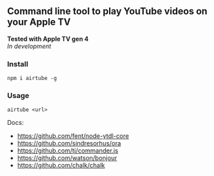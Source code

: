 ## Command line tool to play YouTube videos on your Apple TV
**Tested with Apple TV gen 4**
<br>
*In development*

### Install
```
npm i airtube -g
```
### Usage
```
airtube <url> 
```

Docs: 
 * https://github.com/fent/node-ytdl-core
 * https://github.com/sindresorhus/ora
 * https://github.com/tj/commander.js
 * https://github.com/watson/bonjour
 * https://github.com/chalk/chalk